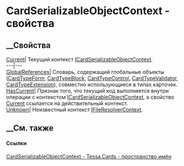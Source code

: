 # CardSerializableObjectContext - свойства
##  __Свойства
[Current](P_Tessa_Cards_CardSerializableObjectContext_Current.htm)|  Текущий
контекст
[ICardSerializableObjectContext](T_Tessa_Cards_ICardSerializableObjectContext.htm).  
---|---  
[GlobalReferences](P_Tessa_Cards_CardSerializableObjectContext_GlobalReferences.htm)|
Словарь, содержащий глобальные объекты
([CardTypeForm](T_Tessa_Cards_CardTypeForm.htm),
[CardTypeBlock](T_Tessa_Cards_CardTypeBlock.htm),
[CardTypeControl](T_Tessa_Cards_CardTypeControl.htm),
[CardTypeValidator](T_Tessa_Cards_CardTypeValidator.htm),
[CardTypeExtension](T_Tessa_Cards_CardTypeExtension.htm)), совместно
использующиеся в типах карточек.  
[HasCurrent](P_Tessa_Cards_CardSerializableObjectContext_HasCurrent.htm)|
Признак того, что текущий код выполняется внутри операции с контекстом
[ICardSerializableObjectContext](T_Tessa_Cards_ICardSerializableObjectContext.htm),
а свойство [Current](P_Tessa_Cards_CardSerializableObjectContext_Current.htm)
ссылается на действительный контекст.  
[Unknown](P_Tessa_Cards_CardSerializableObjectContext_Unknown.htm)|
Неизвестный контекст
[IFileResolverContext](T_Tessa_Files_IFileResolverContext.htm).  
## __См. также
#### Ссылки
[CardSerializableObjectContext -
](T_Tessa_Cards_CardSerializableObjectContext.htm)
[Tessa.Cards - пространство имён](N_Tessa_Cards.htm)
